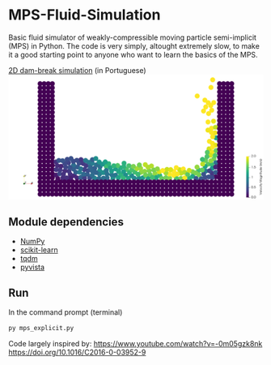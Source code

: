 # MPS-Fluid-Simulation
Basic fluid simulator of weakly-compressible moving particle semi-implicit (MPS) in Python.
The code is very simply, altought extremely slow, to make it a good starting point to anyone who want to learn the basics of the MPS.

[2D dam-break simulation](https://youtu.be/yUgjYa51v6k) (in Portuguese)
![fig2Ddam](dambreak_explicit_01.png)

## Module dependencies
- [NumPy](https://numpy.org/install)
- [scikit-learn](https://scikit-learn.org/stable/install.html)
- [tqdm](https://tqdm.github.io/)
- [pyvista](https://docs.pyvista.org/version/stable/getting-started/index.html)

## Run
In the command prompt (terminal)
```bash
py mps_explicit.py
```

Code largely inspired by:
https://www.youtube.com/watch?v=-0m05gzk8nk
https://doi.org/10.1016/C2016-0-03952-9
